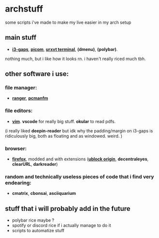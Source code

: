 # archstuff
some scripts i've made to make my live easier in my arch setup

## main stuff
* <b><u>i3-gaps</u></b>, <b><u>picom</u></b>, <b><u>urxvt terminal</u></b>, <b>(dmenu)</b>, <b>(polybar)</b>. 

nothing much, but i like how it looks rn. i haven't really riced much tbh. 

## other software i use:
### file manager:  
 * <b><u>ranger</u></b>, <b><u>pcmanfm</u></b>
### file editors:
 * <b><u>vim</u></b>. <b>vscode</b> for really big stuff. <b>okular</b> to read pdfs. 

(i really liked <b>deepin-reader</b> but idk why the padding/margin on i3-gaps is ridiculously big, both as floating and as windowed. weird. )
### browser: 
 * <b><u>firefox</u></b>, modded and with extensions (<b><u>ublock origin</u></b>, <b>decentraleyes</b>, <b>clearURL</b>, <b>darkreader</b>)
### random and technically useless pieces of code that i find very endearing:
 * <b>cmatrix</b>, <b>cbonsai</b>, <b>asciiquarium</b> 

## stuff that i will probably add in the future
* polybar rice maybe ?
* spotify or discord rice if i actually manage to do it
* scripts to automatize stuff  
